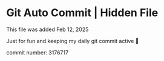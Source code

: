 # Git Auto Commit | Hidden File

This file was added Feb 12, 2025

Just for fun and keeping my daily git commit active 🤪

commit number: 3176717
